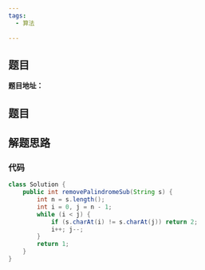 ```yaml
---
tags:
  - 算法
  
---
```


##  题目

**题目地址：**

## 题目

## 解题思路

### 代码

```java
class Solution {
    public int removePalindromeSub(String s) {
        int n = s.length();
        int i = 0, j = n - 1;
        while (i < j) {
            if (s.charAt(i) != s.charAt(j)) return 2;
            i++; j--;
        }
        return 1;
    }
}
```

